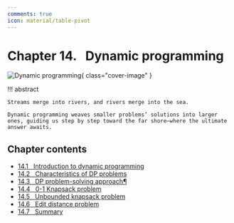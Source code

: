 ```yaml
---
comments: true
icon: material/table-pivot
---
```


# Chapter 14. &nbsp; Dynamic programming

![Dynamic programming](../assets/covers/chapter_dynamic_programming.jpg){ class="cover-image" }

!!! abstract

    Streams merge into rivers, and rivers merge into the sea.
    
    Dynamic programming weaves smaller problems’ solutions into larger ones, guiding us step by step toward the far shore—where the ultimate answer awaits.

## Chapter contents

- [14.1 &nbsp; Introduction to dynamic programming](intro_to_dynamic_programming.md)
- [14.2 &nbsp; Characteristics of DP problems](dp_problem_features.md)
- [14.3 &nbsp; DP problem-solving approach¶](dp_solution_pipeline.md)
- [14.4 &nbsp; 0-1 Knapsack problem](knapsack_problem.md)
- [14.5 &nbsp; Unbounded knapsack problem](unbounded_knapsack_problem.md)
- [14.6 &nbsp; Edit distance problem](edit_distance_problem.md)
- [14.7 &nbsp; Summary](summary.md)

